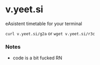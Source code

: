 # v.yeet.si

eAsistent timetable for your terminal

`curl v.yeet.si/g2a` or `wget v.yeet.si/r3c`

### Notes
* code is a bit fucked RN